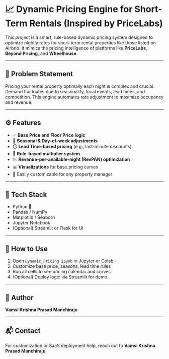 # 📈 Dynamic Pricing Engine for Short-Term Rentals (Inspired by PriceLabs)

This project is a smart, rule-based dynamic pricing system designed to optimize nightly rates for short-term rental properties like those listed on Airbnb. It mimics the pricing intelligence of platforms like **PriceLabs**, **Beyond Pricing**, and **Wheelhouse**.

---

## 🧠 Problem Statement
Pricing your rental property optimally each night is complex and crucial. Demand fluctuates due to seasonality, local events, lead times, and competition. This engine automates rate adjustment to maximize occupancy and revenue.

---

## ⚙️ Features

- ✅ **Base Price and Floor Price logic**
- 📅 **Seasonal & Day-of-week adjustments**
- ⏱️ **Lead Time-based pricing** (e.g., last-minute discounts)
- 🎯 **Rule-based multiplier system**
- 📉 **Revenue-per-available-night (RevPAN) optimization**
- 📊 **Visualizations** for base pricing curves
- 🔧 Easily customizable for any property manager

---

## 🧪 Tech Stack

- Python 🐍
- Pandas / NumPy
- Matplotlib / Seaborn
- Jupyter Notebook
- (Optional) Streamlit or Flask for UI

---


## 📎 How to Use
1. Open `Dynamic_Pricing.ipynb` in Jupyter or Colab
2. Customize base price, seasons, lead time rules
3. Run all cells to see pricing calendar and curves
4. (Optional) Deploy logic via Streamlit for demo

---

## 🤖 Author
**Vamsi Krishna Prasad Manchiraju**

---

## 📬 Contact
For customization or SaaS deployment help, reach out to **Vamsi Krishna Prasad Manchiraju**.
